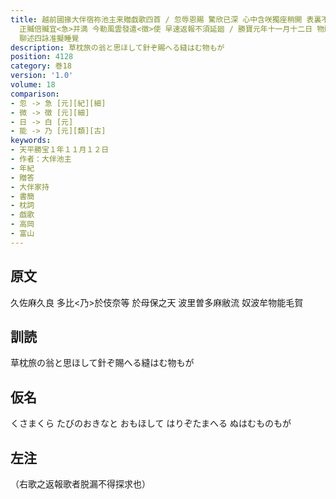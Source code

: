 ```yaml
---
title: 越前國掾大伴宿祢池主来贈戯歌四首 / 忽辱恩賜 驚欣已深 心中含咲獨座稍開 表裏不同相違何異 推量所由率尓作策歟 明知加言豈有他意乎 凡貿易本物其罪不軽
  正贓倍贓宜<急>并満 今勒風雲發遣<徴>使 早速返報不須延廻 / 勝寶元年十一月十二日 物所貿易下吏 / 謹訴貿易人断官司 廳下 / 別<白> 可怜之意不能黙止
  聊述四詠准擬睡覺
description: 草枕旅の翁と思ほして針ぞ賜へる縫はむ物もが
position: 4128
category: 巻18
version: '1.0'
volume: 18
comparison:
- 忽 -> 急 [元][紀][細]
- 微 -> 徴 [元][細]
- 日 -> 白 [元]
- 能 -> 乃 [元][類][古]
keywords:
- 天平勝宝１年１１月１２日
- 作者：大伴池主
- 年紀
- 贈答
- 大伴家持
- 書簡
- 枕詞
- 戯歌
- 高岡
- 富山
---
```


## 原文

久佐麻久良 多比<乃>於伎奈等 於母保之天 波里曽多麻敝流 奴波牟物能毛賀

## 訓読

草枕旅の翁と思ほして針ぞ賜へる縫はむ物もが

## 仮名

くさまくら たびのおきなと おもほして はりぞたまへる ぬはむものもが

## 左注

（右歌之返報歌者脱漏不得探求也）

